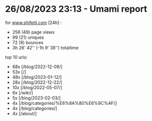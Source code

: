 # 26/08/2023 23:13 - Umami report
for www.shifeiti.com [24h] :

 - 256 (49) page views
 - 99 (21) uniques
 - 72 (9) bounces
 - 3h 26' 42'' (-1h 9' 38'') totaltime


top 10 urls:
 - 68x [/blog/2022-12-09/]
 - 53x [/]
 - 48x [/blog/2023-01-12/]
 - 28x [/blog/2022-12-22/]
 - 10x [/blog/2022-05-07/]
 - 6x [/wiki/]
 - 5x [/blog/2023-02-03/]
 - 4x [/blog/categories/%E6%8A%80%E6%9C%AF/]
 - 4x [/blog/categories/]
 - 4x [/about/]


